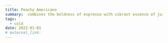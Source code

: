 ```yaml
---
title: Peachy Americano
summary:  combines the boldness of espresso with vibrant essence of juicy peaches, offering a refreshing and harmonious balance of flavors that invigorates the senses.
tags:
  - cold
date: 2022-01-01
# external_link:
---
```

